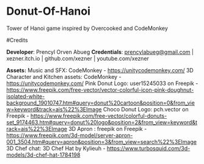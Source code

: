 # Donut-Of-Hanoi

Tower of Hanoi game inspired by Overcooked and CodeMonkey

#Credits

**Developer**: Prencyl Orven Abueg
**Credentials**: prencylabueg@gmail.com    |    xezner.itch.io    |    github.com/xezner    |    youtube.com/xezner

**Assets:**
Music and SFX: CodeMonkey - https://unitycodemonkey.com/
3D Character and Kitchen assets: CodeMonkey - https://unitycodemonkey.com/
Pink Donut Logo: user15245033 on Freepik - https://www.freepik.com/free-vector/vector-colorful-icon-pink-doughnut-isolated-white-background_19010747.htm#query=donut%20cartoon&position=0&from_view=keyword&track=ais%22%3EImage
Choco Donut Logo: pch.vector on Freepik - https://www.freepik.com/free-vector/colorful-donuts-set_9174463.htm#query=donut%20logo&position=2&from_view=keyword&track=ais%22%3EImage
3D Apron : freepik on Freepik - https://www.freepik.com/3d-model/server-apron-001_3504.htm#query=apron&position=3&from_view=search%22%3EImage
3D Chef chat: 3D Chef Hat by Kylieuh - https://www.turbosquid.com/3d-models/3d-chef-hat-1784198
